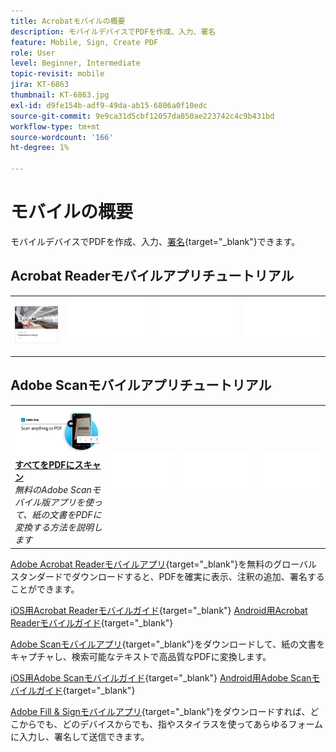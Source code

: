 ```yaml
---
title: Acrobatモバイルの概要
description: モバイルデバイスでPDFを作成、入力、署名
feature: Mobile, Sign, Create PDF
role: User
level: Beginner, Intermediate
topic-revisit: mobile
jira: KT-6863
thumbnail: KT-6863.jpg
exl-id: d9fe154b-adf9-49da-ab15-6806a0f10edc
source-git-commit: 9e9ca31d5cbf12057da850ae223742c4c9b431bd
workflow-type: tm+mt
source-wordcount: '166'
ht-degree: 1%

---
```


# モバイルの概要

モバイルデバイスでPDFを作成、入力、[署名](https://www.adobe.com/jp/acrobat/online/sign-pdf.html){target="_blank"}できます。

## Acrobat Readerモバイルアプリチュートリアル

<table style="table-layout:fixed">
<tr>
  <td>
    <a href="../getting-started/productivity.md">
      <img alt="外出先での生産性" src="../assets/productivity.png" />
    </a>
  </td>
  <td>
   <img alt="スペーサー" src="../assets/Whitespacer.png" />
    <div>
    <br>
  </td>
  <td>
   <img alt="スペーサー" src="../assets/Whitespacer.png" />
    <div>
    <br>
  </td>
   <td>
   <img alt="スペーサー" src="../assets/Whitespacer.png" />
    <div>
    <br>
  </td>
</tr>
</table>

## Adobe Scanモバイルアプリチュートリアル

<table style="table-layout:fixed">
<tr>
  <td>
    <a href="scan-mobile-app.md">
      <img alt="スキャンしたものはすべてPDFに保存" src="../assets/Scanmobile.png" />
    </a>
    <div>
     <a href="scan-mobile-app.md"><strong>すべてをPDFにスキャン</strong></a>
    </div>
    <em>無料のAdobe Scanモバイル版アプリを使って、紙の文書をPDFに変換する方法を説明します</em>
    <br>
  </td>
  <td>
   <img alt="スペーサー" src="../assets/Whitespacer.png" />
    <div>
    <br>
  </td>
  <td>
   <img alt="スペーサー" src="../assets/Whitespacer.png" />
    <div>
    <br>
  </td>
   <td>
   <img alt="スペーサー" src="../assets/Whitespacer.png" />
    <div>
    <br>
  </td>
</tr>
</table>

[Adobe Acrobat Readerモバイルアプリ](https://www.adobe.com/acrobat/mobile/acrobat-reader.html){target="_blank"}を無料のグローバルスタンダードでダウンロードすると、PDFを確実に表示、注釈の追加、署名することができます。

[iOS用Acrobat Readerモバイルガイド](https://www.adobe.com/devnet-docs/acrobat/ios/jp/){target="_blank"}
[Android用Acrobat Readerモバイルガイド](https://www.adobe.com/devnet-docs/acrobat/android/jp/){target="_blank"}

[Adobe Scanモバイルアプリ](https://www.adobe.com/acrobat/mobile/scanner-app.html){target="_blank"}をダウンロードして、紙の文書をキャプチャし、検索可能なテキストで高品質なPDFに変換します。

[iOS用Adobe Scanモバイルガイド](https://www.adobe.com/devnet-docs/adobescan/ios/en/){target="_blank"}
[Android用Adobe Scanモバイルガイド](https://www.adobe.com/devnet-docs/adobescan/android/en/){target="_blank"}

[Adobe Fill &amp; Signモバイルアプリ](https://www.adobe.com/acrobat/mobile/fill-sign-pdfs.html){target="_blank"}をダウンロードすれば、どこからでも、どのデバイスからでも、指やスタイラスを使ってあらゆるフォームに入力し、署名して送信できます。
